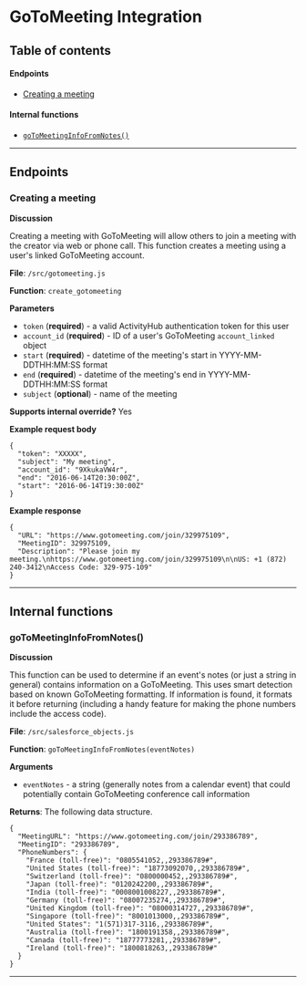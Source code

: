 # GoToMeeting Integration

## Table of contents
#### Endpoints
- [Creating a meeting](../documentation/GoToMeeting.md#creating-a-meeting)

#### Internal functions
- [`goToMeetingInfoFromNotes()`](../documentation/GoToMeeting.md#gotomeetinginfofromnotes)

***
## Endpoints
### Creating a meeting
**Discussion**

Creating a meeting with GoToMeeting will allow others to join a meeting with the creator via web or phone call. This function creates a meeting using a user's linked GoToMeeting account.

**File**: `/src/gotomeeting.js`

**Function**: `create_gotomeeting`

**Parameters**
- `token` (**required**) - a valid ActivityHub authentication token for this user
- `account_id` (**required**) - ID of a user's GoToMeeting `account_linked` object
- `start` (**required**) - datetime of the meeting's start in YYYY-MM-DDTHH:MM:SS format
- `end` (**required**) - datetime of the meeting's end in YYYY-MM-DDTHH:MM:SS format
- `subject` (**optional**) - name of the meeting

**Supports internal override?** 
Yes

**Example request body**
```
{
  "token": "XXXXX",
  "subject": "My meeting",
  "account_id": "9XkukaVW4r",
  "end": "2016-06-14T20:30:00Z",
  "start": "2016-06-14T19:30:00Z"
}
```

**Example response**
```
{
  "URL": "https://www.gotomeeting.com/join/329975109",
  "MeetingID": 329975109,
  "Description": "Please join my meeting.\nhttps://www.gotomeeting.com/join/329975109\n\nUS: +1 (872) 240-3412\nAccess Code: 329-975-109"
}
```
***
## Internal functions
### goToMeetingInfoFromNotes()
**Discussion**

This function can be used to determine if an event's notes (or just a string in general) contains information on a GoToMeeting. This uses smart detection based on known GoToMeeting formatting. If information is found, it formats it before returning (including a handy feature for making the phone numbers include the access code).

**File**: `/src/salesforce_objects.js`

**Function**: `goToMeetingInfoFromNotes(eventNotes)`

**Arguments**
- `eventNotes` - a string (generally notes from a calendar event) that could potentially contain GoToMeeting conference call information

**Returns**: The following data structure.
```
{
  "MeetingURL": "https://www.gotomeeting.com/join/293386789",
  "MeetingID": "293386789",
  "PhoneNumbers": {
    "France (toll-free)": "0805541052,,293386789#",
    "United States (toll-free)": "18773092070,,293386789#",
    "Switzerland (toll-free)": "0800000452,,293386789#",
    "Japan (toll-free)": "0120242200,,293386789#",
    "India (toll-free)": "0008001008227,,293386789#",
    "Germany (toll-free)": "08007235274,,293386789#",
    "United Kingdom (toll-free)": "08000314727,,293386789#",
    "Singapore (toll-free)": "8001013000,,293386789#",
    "United States": "1(571)317-3116,,293386789#",
    "Australia (toll-free)": "1800191358,,293386789#",
    "Canada (toll-free)": "18777773281,,293386789#",
    "Ireland (toll-free)": "1800818263,,293386789#"
  }
}
```
***

